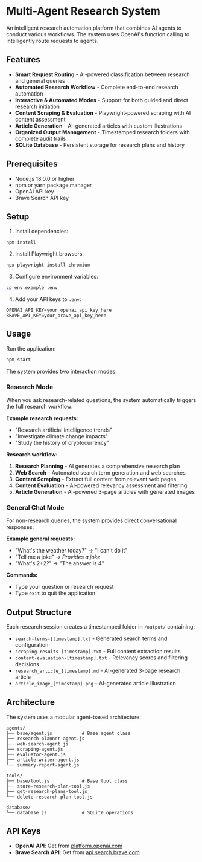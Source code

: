 # Multi-Agent Research System

An intelligent research automation platform that combines AI agents to conduct various workflows. The system uses OpenAI's function calling to intelligently route requests to agents.

## Features

- **Smart Request Routing** - AI-powered classification between research and general queries
- **Automated Research Workflow** - Complete end-to-end research automation
- **Interactive & Automated Modes** - Support for both guided and direct research initiation
- **Content Scraping & Evaluation** - Playwright-powered scraping with AI content assessment
- **Article Generation** - AI-generated articles with custom illustrations
- **Organized Output Management** - Timestamped research folders with complete audit trails
- **SQLite Database** - Persistent storage for research plans and history

## Prerequisites

- Node.js 18.0.0 or higher
- npm or yarn package manager
- OpenAI API key
- Brave Search API key

## Setup

1. Install dependencies:
```bash
npm install
```

2. Install Playwright browsers:
```bash
npx playwright install chromium
```

3. Configure environment variables:
```bash
cp env.example .env
```

4. Add your API keys to `.env`:
```env
OPENAI_API_KEY=your_openai_api_key_here
BRAVE_API_KEY=your_brave_api_key_here
```

## Usage

Run the application:
```bash
npm start
```

The system provides two interaction modes:

### Research Mode
When you ask research-related questions, the system automatically triggers the full research workflow:

**Example research requests:**
- "Research artificial intelligence trends"
- "Investigate climate change impacts"  
- "Study the history of cryptocurrency"

**Research workflow:**
1. **Research Planning** - AI generates a comprehensive research plan
2. **Web Search** - Automated search term generation and web searches  
3. **Content Scraping** - Extract full content from relevant web pages
4. **Content Evaluation** - AI-powered relevancy assessment and filtering
5. **Article Generation** - AI-powered 3-page articles with generated images

### General Chat Mode
For non-research queries, the system provides direct conversational responses:

**Example general requests:**
- "What's the weather today?" → "I can't do it"
- "Tell me a joke" → *Provides a joke*
- "What's 2+2?" → "The answer is 4"

**Commands:**
- Type your question or research request
- Type `exit` to quit the application

## Output Structure

Each research session creates a timestamped folder in `/output/` containing:
- `search-terms-[timestamp].txt` - Generated search terms and configuration
- `scraping-results-[timestamp].txt` - Full content extraction results  
- `content-evaluation-[timestamp].txt` - Relevancy scores and filtering decisions
- `research_article_[timestamp].md` - AI-generated 3-page research article
- `article_image_[timestamp].png` - AI-generated article illustration

## Architecture

The system uses a modular agent-based architecture:

```
agents/
├── base/agent.js           # Base agent class
├── research-planner-agent.js
├── web-search-agent.js
├── scraping-agent.js
├── evaluator-agent.js
├── article-writer-agent.js
└── summary-report-agent.js

tools/
├── base/tool.js            # Base tool class  
├── store-research-plan-tool.js
├── get-research-plans-tool.js
└── delete-research-plan-tool.js

database/
└── database.js             # SQLite operations
```

## API Keys

- **OpenAI API**: Get from [platform.openai.com](https://platform.openai.com/api-keys)
- **Brave Search API**: Get from [api.search.brave.com](https://api.search.brave.com/)


